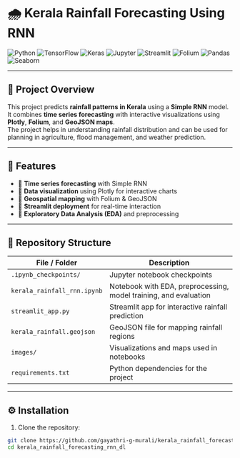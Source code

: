 # 🌧️ Kerala Rainfall Forecasting Using RNN

![Python](https://img.shields.io/badge/Python-3.10-blue?style=flat-square&logo=python&logoColor=white)
![TensorFlow](https://img.shields.io/badge/TensorFlow-2.12-orange?style=flat-square&logo=tensorflow&logoColor=white)
![Keras](https://img.shields.io/badge/Keras-2.12-red?style=flat-square&logo=keras&logoColor=white)
![Jupyter](https://img.shields.io/badge/Jupyter-Notebook-orange?style=flat-square&logo=jupyter&logoColor=white)
![Streamlit](https://img.shields.io/badge/Streamlit-Deployed-red?style=flat-square&logo=streamlit&logoColor=white)
![Folium](https://img.shields.io/badge/Folium-Geospatial-lightblue?style=flat-square&logo=leaflet&logoColor=white)
![Pandas](https://img.shields.io/badge/Pandas-1.5-lightblue?style=flat-square&logo=pandas&logoColor=white)
![Seaborn](https://img.shields.io/badge/Seaborn-Visualization-blue?style=flat-square&logo=seaborn&logoColor=white)

---

## 🌟 Project Overview
This project predicts **rainfall patterns in Kerala** using a **Simple RNN** model. It combines **time series forecasting** with interactive visualizations using **Plotly**, **Folium**, and **GeoJSON maps**.  
The project helps in understanding rainfall distribution and can be used for planning in agriculture, flood management, and weather prediction.

---

## 🚀 Features
- 🔹 **Time series forecasting** with Simple RNN  
- 🔹 **Data visualization** using Plotly for interactive charts  
- 🔹 **Geospatial mapping** with Folium & GeoJSON  
- 🔹 **Streamlit deployment** for real-time interaction  
- 🔹 **Exploratory Data Analysis (EDA)** and preprocessing  

---

## 📂 Repository Structure

| File / Folder | Description |
|---------------|-------------|
| `.ipynb_checkpoints/` | Jupyter notebook checkpoints |
| `kerala_rainfall_rnn.ipynb` | Notebook with EDA, preprocessing, model training, and evaluation |
| `streamlit_app.py` | Streamlit app for interactive rainfall prediction |
| `kerala_rainfall.geojson` | GeoJSON file for mapping rainfall regions |
| `images/` | Visualizations and maps used in notebooks |
| `requirements.txt` | Python dependencies for the project |

---

## ⚙️ Installation

1. Clone the repository:

```bash
git clone https://github.com/gayathri-g-murali/kerala_rainfall_forecasting_rnn_dl.git
cd kerala_rainfall_forecasting_rnn_dl
